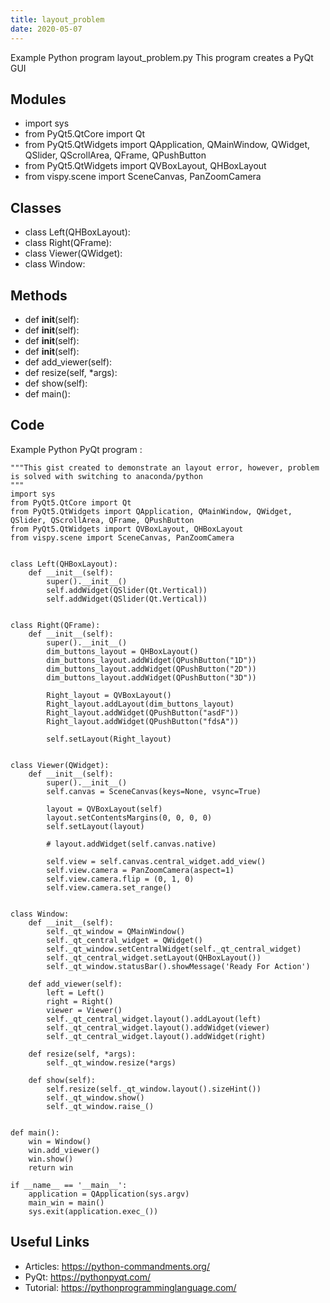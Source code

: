 ```yaml
---
title: layout_problem
date: 2020-05-07
---
```

Example Python program layout_problem.py
This program creates a PyQt GUI

## Modules

* import sys
* from PyQt5.QtCore import Qt
* from PyQt5.QtWidgets import QApplication, QMainWindow, QWidget, QSlider, QScrollArea, QFrame, QPushButton
* from PyQt5.QtWidgets import QVBoxLayout, QHBoxLayout
* from vispy.scene import SceneCanvas, PanZoomCamera

## Classes

* class Left(QHBoxLayout):
* class Right(QFrame):
* class Viewer(QWidget):
* class Window:

## Methods

* def __init__(self):
* def __init__(self):
* def __init__(self):
* def __init__(self):
* def add_viewer(self):
* def resize(self, *args):
* def show(self):
* def main():

## Code

Example Python PyQt program :

    """This gist created to demonstrate an layout error, however, problem is solved with switching to anaconda/python
    """
    import sys
    from PyQt5.QtCore import Qt
    from PyQt5.QtWidgets import QApplication, QMainWindow, QWidget, QSlider, QScrollArea, QFrame, QPushButton
    from PyQt5.QtWidgets import QVBoxLayout, QHBoxLayout
    from vispy.scene import SceneCanvas, PanZoomCamera
    
    
    class Left(QHBoxLayout):
        def __init__(self):
            super().__init__()
            self.addWidget(QSlider(Qt.Vertical))
            self.addWidget(QSlider(Qt.Vertical))
    
    
    class Right(QFrame):
        def __init__(self):
            super().__init__()
            dim_buttons_layout = QHBoxLayout()
            dim_buttons_layout.addWidget(QPushButton("1D"))
            dim_buttons_layout.addWidget(QPushButton("2D"))
            dim_buttons_layout.addWidget(QPushButton("3D"))
    
            Right_layout = QVBoxLayout()
            Right_layout.addLayout(dim_buttons_layout)
            Right_layout.addWidget(QPushButton("asdF"))
            Right_layout.addWidget(QPushButton("fdsA"))
    
            self.setLayout(Right_layout)
    
    
    class Viewer(QWidget):
        def __init__(self):
            super().__init__()
            self.canvas = SceneCanvas(keys=None, vsync=True)
    
            layout = QVBoxLayout(self)
            layout.setContentsMargins(0, 0, 0, 0)
            self.setLayout(layout)
    
            # layout.addWidget(self.canvas.native)
    
            self.view = self.canvas.central_widget.add_view()
            self.view.camera = PanZoomCamera(aspect=1)
            self.view.camera.flip = (0, 1, 0)
            self.view.camera.set_range()
    
    
    class Window:
        def __init__(self):
            self._qt_window = QMainWindow()
            self._qt_central_widget = QWidget()
            self._qt_window.setCentralWidget(self._qt_central_widget)
            self._qt_central_widget.setLayout(QHBoxLayout())
            self._qt_window.statusBar().showMessage('Ready For Action')
    
        def add_viewer(self):
            left = Left()
            right = Right()
            viewer = Viewer()
            self._qt_central_widget.layout().addLayout(left)
            self._qt_central_widget.layout().addWidget(viewer)
            self._qt_central_widget.layout().addWidget(right)
    
        def resize(self, *args):
            self._qt_window.resize(*args)
    
        def show(self):
            self.resize(self._qt_window.layout().sizeHint())
            self._qt_window.show()
            self._qt_window.raise_()
    
    
    def main():
        win = Window()
        win.add_viewer()
        win.show()
        return win
    
    if __name__ == '__main__':
        application = QApplication(sys.argv)
        main_win = main()
        sys.exit(application.exec_())
    

## Useful Links

- Articles: https://python-commandments.org/
- PyQt: https://pythonpyqt.com/
- Tutorial: https://pythonprogramminglanguage.com/
